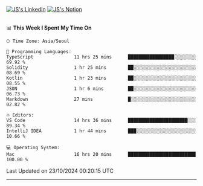 
[![JS's LinkedIn](https://img.shields.io/badge/LinkedIn-blue?style=for-the-badge&logo=linkedin)](https://www.linkedin.com/in/jaeseung-lee-5a2a32139/) 
[![JS's Notion](https://img.shields.io/badge/Notion-black?style=for-the-badge&logo=notion)](https://bit.ly/ljswiki1) <br><br>
<!-- ![JS's GitHub stats](https://github-readme-stats-lemon-five.vercel.app/api?username=tkxkd0159&hide=contribs,prs,stars,issues&show_icons=true&theme=react&include_all_commits=true)   -->
<!-- ![Top Langs](https://github-readme-stats-lemon-five.vercel.app/api/top-langs/?username=tkxkd0159&layout=compact&hide=jupyter%20notebook,scss,html,css&langs_count=10)  -->


<!--START_SECTION:waka-->
📊 **This Week I Spent My Time On** 

```text
🕑︎ Time Zone: Asia/Seoul

💬 Programming Languages: 
TypeScript               11 hrs 25 mins      █████████████████░░░░░░░░   69.92 % 
Solidity                 1 hr 25 mins        ██░░░░░░░░░░░░░░░░░░░░░░░   08.69 % 
Kotlin                   1 hr 23 mins        ██░░░░░░░░░░░░░░░░░░░░░░░   08.55 % 
JSON                     1 hr 6 mins         ██░░░░░░░░░░░░░░░░░░░░░░░   06.73 % 
Markdown                 27 mins             █░░░░░░░░░░░░░░░░░░░░░░░░   02.82 % 

🔥 Editors: 
VS Code                  14 hrs 36 mins      ██████████████████████░░░   89.34 % 
IntelliJ IDEA            1 hr 44 mins        ███░░░░░░░░░░░░░░░░░░░░░░   10.66 % 

💻 Operating System: 
Mac                      16 hrs 20 mins      █████████████████████████   100.00 % 
```


 Last Updated on 23/10/2024 00:20:15 UTC
<!--END_SECTION:waka-->

---
<!---
<a href="https://github.com/tkxkd0159/books">
  <img align="center" src="https://github-readme-stats-lemon-five.vercel.app/api/pin/?username=tkxkd0159&repo=books&theme=react" />
</a>
-->

<!---
- 🔭 I’m currently working on ...
- 🌱 I’m currently learning blockchain and distributed network
- 👯 I’m looking to collaborate on ...
- 🤔 I’m looking for help with ...
- 💬 Ask me about ...
- 📫 How to reach me: ...
- 😄 Pronouns: ...
- ⚡ Fun fact: ...
-->
